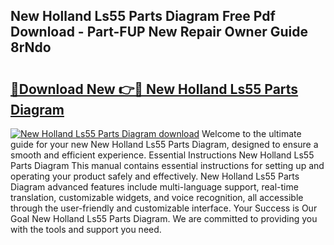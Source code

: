 ## New Holland Ls55 Parts Diagram Free Pdf Download - Part-FUP New Repair Owner Guide 8rNdo

# <h2><a href="http://dfpizct.blite.top/?on=New+Holland+Ls55+Parts+Diagram">🔗Download New 👉🔴 New Holland Ls55 Parts Diagram</a></h2>

[![New Holland Ls55 Parts Diagram download](https://i.imgur.com/lujVjoI.png)](http://dfpizct.blite.top/?on=New+Holland+Ls55+Parts+Diagram)
Welcome to the ultimate guide for your new New Holland Ls55 Parts Diagram, designed to ensure a smooth and efficient experience. Essential Instructions New Holland Ls55 Parts Diagram This manual contains essential instructions for setting up and operating your product safely and effectively. New Holland Ls55 Parts Diagram advanced features include multi-language support, real-time translation, customizable widgets, and voice recognition, all accessible through the user-friendly and customizable interface. Your Success is Our Goal New Holland Ls55 Parts Diagram. We are committed to providing you with the tools and support you need.
